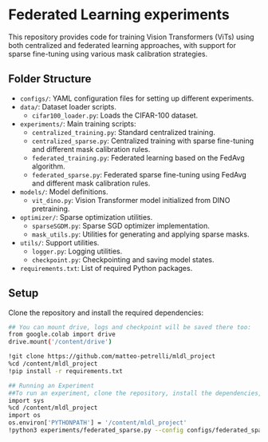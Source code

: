 # Federated Learning experiments

This repository provides code for training Vision Transformers (ViTs) using both centralized and federated learning approaches, with support for sparse fine-tuning using various mask calibration strategies.

## Folder Structure

- `configs/`: YAML configuration files for setting up different experiments.
- `data/`: Dataset loader scripts.
  - `cifar100_loader.py`: Loads the CIFAR-100 dataset.
- `experiments/`: Main training scripts:
  - `centralized_training.py`: Standard centralized training.
  - `centralized_sparse.py`: Centralized training with sparse fine-tuning and different mask calibration rules.
  - `federated_training.py`: Federated learning based on the FedAvg algorithm.
  - `federated_sparse.py`: Federated sparse fine-tuning using FedAvg and different mask calibration rules.
- `models/`: Model definitions.
  - `vit_dino.py`: Vision Transformer model initialized from DINO pretraining.
- `optimizer/`: Sparse optimization utilities.
  - `sparseSGDM.py`: Sparse SGD optimizer implementation.
  - `mask_utils.py`: Utilities for generating and applying sparse masks.
- `utils/`: Support utilities.
  - `logger.py`: Logging utilities.
  - `checkpoint.py`: Checkpointing and saving model states.
- `requirements.txt`: List of required Python packages.

## Setup

Clone the repository and install the required dependencies:

```bash
## You can mount drive, logs and checkpoint will be saved there too:
from google.colab import drive
drive.mount('/content/drive')

!git clone https://github.com/matteo-petrelli/mldl_project
%cd /content/mldl_project
!pip install -r requirements.txt

## Running an Experiment
##To run an experiment, clone the repository, install the dependencies, and use a command like the following (example for federated sparse training):
import sys
%cd /content/mldl_project
import os
os.environ['PYTHONPATH'] = '/content/mldl_project'
!python3 experiments/federated_sparse.py --config configs/federated_sparse_nonidd_1.yaml
